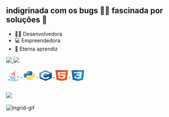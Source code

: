 ## indigrinada com os bugs 👊💥 fascinada por soluções 🤩

- 👩‍💻 Desenvolvedora
- 💻 Empreendedora
- 📘 Eterna aprendiz

 <div>
  <a href="https://github.com/queirozingrid">
  <img height="180em" src="https://github-readme-stats.vercel.app/api?username=queirozingrid&show_icons=true&theme=gruvbox&include_all_commits=true&count_private=true"/>
  <img height="180em" src="https://github-readme-stats.vercel.app/api/top-langs/?username=queirozingrid&layout=compact&langs_count=7&theme=gruvbox"/>
</div>

<div style="display: inline_block"><br>
  <img align="center" alt="Ingrid-Java" height="30" width="40" src="https://raw.githubusercontent.com/devicons/devicon/master/icons/java/java-original.svg">
  <img align="center" alt="Ingrid-Python" height="30" width="40" src="https://raw.githubusercontent.com/devicons/devicon/master/icons/python/python-original.svg">
  <img align="center" alt="Ingrid" height="30" width="40" src="https://raw.githubusercontent.com/devicons/devicon/master/icons/c/c-original.svg">
  <img align="center" alt="Ingrid-HTML" height="30" width="40" src="https://raw.githubusercontent.com/devicons/devicon/master/icons/html5/html5-original.svg">
  <img align="center" alt="Ingrid-CSS" height="30" width="40" src="https://raw.githubusercontent.com/devicons/devicon/master/icons/css3/css3-original.svg">
</div>
  <br>

  <a href="https://www.linkedin.com/in/ingrid-queiroz-caetano-3b5b25177/" target="_blank"><img src="https://img.shields.io/badge/LinkedIn-0077B5?style=for-the-badge&logo=linkedin&logoColor=white" target="_blank"></a>
 <br>
 <div style="display: inline_block">
     <img align="center" alt="Ingrid-gif" height="300" width="600" src="https://capricho.abril.com.br/wp-content/uploads/2019/03/drake-e-josh.gif">
 </div>
  
